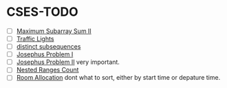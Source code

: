 # CSES-TODO
- [ ] [Maximum Subarray Sum II](https://cses.fi/problemset/result/12971644/)
- [ ] [Traffic Lights](https://cses.fi/problemset/task/1163)
- [ ] [distinct subsequences](https://cses.fi/problemset/task/3421)
- [ ] [Josephus Problem I](https://cses.fi/problemset/task/2162/)
- [ ] [Josephus Problem II](https://cses.fi/problemset/task/2163/) very important.
- [ ] [Nested Ranges Count](https://cses.fi/problemset/task/2169)
- [ ] [Room Allocation](https://cses.fi/problemset/result/13097949/)  dont what to sort, either by start time or depature time.
